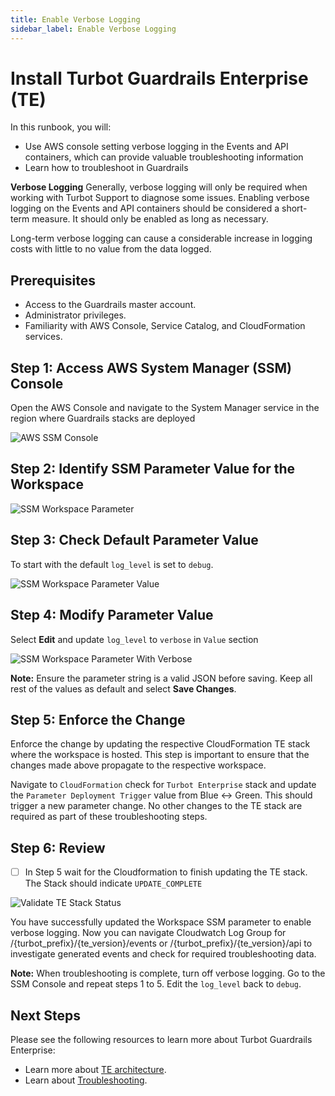 ```yaml
---
title: Enable Verbose Logging
sidebar_label: Enable Verbose Logging
---
```


# Install Turbot Guardrails Enterprise (TE)

In this runbook, you will:
- Use AWS console setting verbose logging in the Events and API containers, which can provide valuable troubleshooting information
- Learn how to troubleshoot in Guardrails

**Verbose Logging** Generally, verbose logging will only be required when working with Turbot Support to diagnose some issues. Enabling verbose logging on the Events and API containers should be considered a short-term measure. It should only be enabled as long as necessary.

Long-term verbose logging can cause a considerable increase in logging costs with little to no value from the data logged.

## Prerequisites

- Access to the Guardrails master account.
- Administrator privileges.
- Familiarity with AWS Console, Service Catalog, and CloudFormation services.

## Step 1: Access AWS System Manager (SSM) Console

Open the AWS Console and navigate to the System Manager service in the region where Guardrails stacks are deployed

![AWS SSM Console](/images/docs/guardrails/runbooks/troubleshooting/enable-verbose-logging/aws-ssm-paramater-store.png)

## Step 2: Identify SSM Parameter Value for the Workspace

![SSM Workspace Parameter](/images/docs/guardrails/runbooks/troubleshooting/enable-verbose-logging/aws-ssm-workspace-parameter.png)


## Step 3: Check Default Parameter Value

To start with the default `log_level` is set to `debug`.

![SSM Workspace Parameter Value](/images/docs/guardrails/runbooks/troubleshooting/enable-verbose-logging/aws-ssl-paramater-value-default-settings.png)


## Step 4: Modify Parameter Value

Select **Edit** and update `log_level` to `verbose` in `Value` section

![SSM Workspace Parameter With Verbose](/images/docs/guardrails/runbooks/troubleshooting/enable-verbose-logging/aws-ssm-paramater-modifiy-verobse.png)

**Note:**
Ensure the parameter string is a valid JSON before saving. Keep all rest of the values as default and select **Save Changes**.

## Step 5: Enforce the Change

Enforce the change by updating the respective CloudFormation TE stack where the workspace is hosted. This step is important to ensure that the changes made above propagate to the respective workspace.

Navigate to `CloudFormation` check for `Turbot Enterprise` stack and update the `Parameter Deployment Trigger` value from Blue <-> Green. This should trigger a new parameter change. No other changes to the TE stack are required as part of these troubleshooting steps.

## Step 6: Review

- [ ] In Step 5 wait for the Cloudformation to finish updating the TE stack. The Stack should indicate `UPDATE_COMPLETE`

![Validate TE Stack Status](/images/docs/guardrails/runbooks/troubleshooting/enable-verbose-logging/aws-ssm-paramater-change-validation.png)

You have successfully updated the Workspace SSM parameter to enable verbose logging. Now you can navigate Cloudwatch Log Group for /{turbot_prefix}/{te_version}/events or /{turbot_prefix}/{te_version}/api to investigate generated events and check for required troubleshooting data.

**Note:**
When troubleshooting is complete, turn off verbose logging. Go to the SSM Console and repeat steps 1 to 5. Edit the `log_level` back to `debug`.

## Next Steps

Please see the following resources to learn more about Turbot Guardrails Enterprise:

- Learn more about [TE architecture](https://turbot.com/guardrails/docs/enterprise/architecture).
- Learn about [Troubleshooting](https://turbot.com/guardrails/docs/enterprise/troubleshooting).
